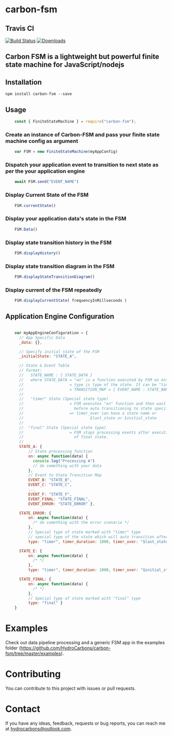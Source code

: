 # carbon-fsm

## Travis CI
[![Build Status](https://travis-ci.com/HydroCarbons/carbon-fsm.svg?branch=master)](https://travis-ci.com/HydroCarbons/carbon-fsm)
[![Downloads](https://img.shields.io/npm/dm/carbon-fsm.svg)](https://www.npmjs.org/package/carbon-fsm)

## Carbon FSM is a lightweight but powerful finite state machine for JavaScript/nodejs

## Installation
` npm install carbon-fsm --save `

## Usage
```javascript
    const { FiniteStateMachine } = require("carbon-fsm");
```
### Create an instance of Carbon-FSM and pass your finite state machine config as argument
```javascript
    var FSM = new FiniteStateMachine(myAppConfig)
```

### Dispatch your application event to transition to next state as per the your application engine
```javascript
    await FSM.send("EVENT_NAME")
```

### Display Current State of the FSM
```javascript
    FSM.currentState()
```

### Display your application data's state in the FSM
```javascript
    FSM.Data()
```

### Display state transition history in the FSM
```javascript
    FSM.displayHistory()
```

### Display state transition diagram in the FSM
```javascript
    FSM.displayStateTransitionDiagram()
```

### Display current of the FSM repeatedly
```javascript
    FSM.displayCurrentState( frequencyInMillseconds )
```

## Application Engine Configuration

```javascript

    var myAppEngineConfiguration = {
      // App Specific Data
      _data: {},

      // Specify initial state of the FSM
      _initialState: "STATE_A",

      // State & Event Table
      // Format:
      //   STATE_NAME : { STATE_DATA }
      //   where STATE_DATA = "on" is a function executed by FSM on entering the state
      //                    = type is type of the state. It can be "timer" or "final"
      //                    = TRANSITION_MAP = { EVENT_NAME : STATE_NAME }
      //
      //   "timer" State (Special state type)                
      //                    = FSM executes "on" function and then wait for "timer_duration"
      //                      before auto transitioning to state specified in "timer_over"
      //                    => timer_over can have a state name or
      //                             $last_state or $initial_state
      //
      //  "final" State (Special state type)
      //                    = FSM stops processing events after executing "on" function
      //                      of final state.
      //
      STATE_A: {
          // State processing function
          on: async function(data) {
            console.log("Processing A")
            // do something with your data
          },
          // Event to State Transition Map
          EVENT_B: "STATE_B",
          EVENT_C: "STATE_C",
          ...
          EVENT_F: "STATE_F",
          EVENT_FINAL: "STATE_FINAL",
          EVENT_ERROR: "STATE_ERROR" },

      STATE_ERROR: {
          on: async function(data) {
            /* do something with the error scenario */
          },
          // Special type of state marked with "timer" type
          // special type of the state which will auto transition after timer is over
          type: "timer", timer_duration: 1000, timer_over: "$last_state" },

      STATE_E: {
          on: async function(data) {
            /* */
          },
          type: "timer", timer_duration: 1000, timer_over: "$initial_state"},

      STATE_FINAL: {
          on: async function(data) {
            /* */
          },
          // Special type of state marked with "final" type
          type: "final" }
    }

```

# Examples
Check out data pipeline processing and a generic FSM app in the examples folder (https://github.com/HydroCarbons/carbon-fsm/tree/master/examples).

# Contributing
You can contribute to this project with issues or pull requests.

# Contact
If you have any ideas, feedback, requests or bug reports, you can reach me at hydrocarbons@outlook.com.
